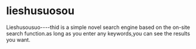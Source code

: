 # lieshusuosou
Lieshusousuo----thid is a simple novel search engine based on the on-site search function.as long as you enter any keywords,you can see the results you want.
